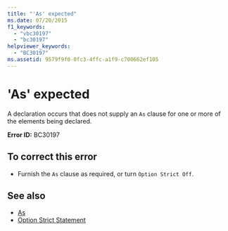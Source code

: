 ```yaml
---
title: "'As' expected"
ms.date: 07/20/2015
f1_keywords: 
  - "vbc30197"
  - "bc30197"
helpviewer_keywords: 
  - "BC30197"
ms.assetid: 9579f9f0-0fc3-4ffc-a1f9-c700662ef105
---
```

# 'As' expected
A declaration occurs that does not supply an `As` clause for one or more of the elements being declared.  
  
 **Error ID:** BC30197  
  
## To correct this error  
  
- Furnish the `As` clause as required, or turn `Option Strict Off`.  
  
## See also

- [As](../../visual-basic/language-reference/statements/as-clause.md)
- [Option Strict Statement](../../visual-basic/language-reference/statements/option-strict-statement.md)
